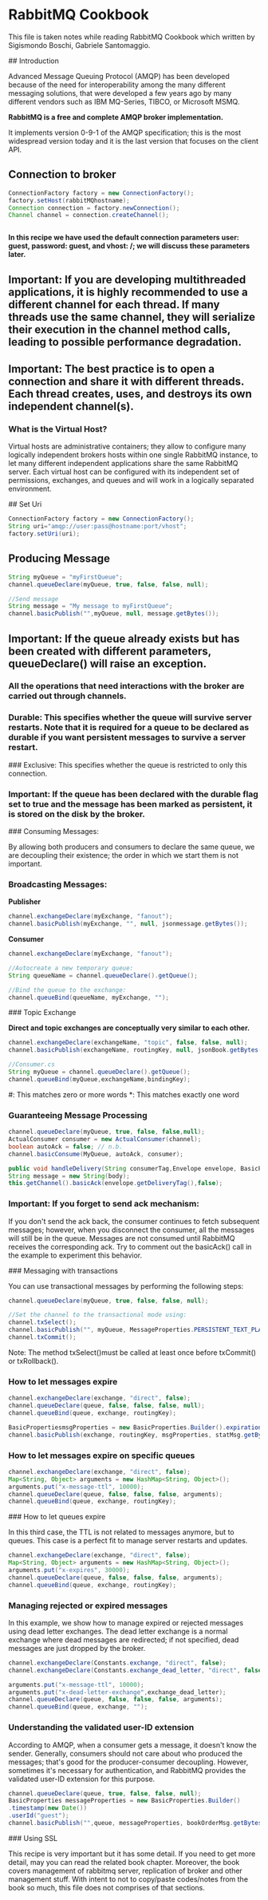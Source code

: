 # RabbitMQ Cookbook

This file is taken notes while reading RabbitMQ Cookbook which written by Sigismondo Boschi, Gabriele Santomaggio.

## Introduction

Advanced Message Queuing Protocol (AMQP) has been developed because of the need for interoperability among the many different messaging solutions, that were developed a few years ago by many different vendors such as IBM MQ-Series, TIBCO, or Microsoft MSMQ.

**RabbitMQ is a free and complete AMQP broker implementation.**

It implements version 0-9-1 of the AMQP specification; this is the most widespread version today and it is the last version that focuses on the client API.

## Connection to broker

```java
ConnectionFactory factory = new ConnectionFactory();
factory.setHost(rabbitMQhostname);
Connection connection = factory.newConnection();
Channel channel = connection.createChannel();



```

**In this recipe we have used the default connection parameters user: guest, password: guest, and vhost: /; we will discuss these parameters later.**

## Important: If you are developing multithreaded applications, it is highly recommended to use a different channel for each thread. If many threads use the same channel, they will serialize their execution in the channel method calls, leading to possible performance degradation.

## Important: The best practice is to open a connection and share it with different threads. Each thread creates, uses, and destroys its own independent channel(s).

### What is the Virtual Host?

Virtual hosts are administrative containers; they allow to configure many logically independent brokers hosts within one single RabbitMQ instance, to let many different independent applications share the same RabbitMQ server. Each virtual host can be configured with its independent set of permissions, exchanges, and queues and will work in a logically separated environment.

## Set Uri

```java
ConnectionFactory factory = new ConnectionFactory();
String uri="amqp://user:pass@hostname:port/vhost";
factory.setUri(uri);
```

## Producing Message

```java
String myQueue = "myFirstQueue";
channel.queueDeclare(myQueue, true, false, false, null);

//Send message
String message = "My message to myFirstQueue";
channel.basicPublish("",myQueue, null, message.getBytes());
```

## Important: If the queue already exists but has been created with different parameters, queueDeclare() will raise an exception.

### All the operations that need interactions with the broker are carried out through channels.

### Durable: This specifies whether the queue will survive server restarts. Note that it is required for a queue to be declared as durable if you want persistent messages to survive a server restart.

### Exclusive: This specifies whether the queue is restricted to only this connection.

### Important: If the queue has been declared with the durable flag set to true and the message has been marked as persistent, it is stored on the disk by the broker. 

### Consuming Messages:

By allowing both producers and consumers to declare the same queue, we are decoupling their existence; the order in which we start them is not important.

### Broadcasting Messages:

**Publisher**
```java
channel.exchangeDeclare(myExchange, "fanout");
channel.basicPublish(myExchange, "", null, jsonmessage.getBytes());
```

**Consumer**

```java
channel.exchangeDeclare(myExchange, "fanout");

//Autocreate a new temporary queue:
String queueName = channel.queueDeclare().getQueue();

//Bind the queue to the exchange:
channel.queueBind(queueName, myExchange, "");
```

### Topic Exchange

**Direct and topic exchanges are conceptually very similar to each other.**


```java
channel.exchangeDeclare(exchangeName, "topic", false, false, null);
channel.basicPublish(exchangeName, routingKey, null, jsonBook.getBytes());

//Consumer.cs
String myQueue = channel.queueDeclare().getQueue();
channel.queueBind(myQueue,exchangeName,bindingKey);
```

#: This matches zero or more words
*: This matches exactly one word

### Guaranteeing Message Processing

```java
channel.queueDeclare(myQueue, true, false, false,null);
ActualConsumer consumer = new ActualConsumer(channel);
boolean autoAck = false; // n.b.
channel.basicConsume(MyQueue, autoAck, consumer);

public void handleDelivery(String consumerTag,Envelope envelope, BasicPropertiesproperties,byte[] body) throws java.io.IOException {
String message = new String(body);
this.getChannel().basicAck(envelope.getDeliveryTag(),false);
```

### Important: If you forget to send ack mechanism:

If you don't send the ack back, the consumer continues to fetch subsequent messages; however, when you disconnect the consumer, all the messages will still be in the queue. Messages are not consumed until RabbitMQ receives the corresponding ack. Try to comment out the basicAck() call in the example to experiment this behavior.

### Messaging with transactions

You can use transactional messages by performing the following steps:

```java
channel.queueDeclare(myQueue, true, false, false, null);

//Set the channel to the transactional mode using:
channel.txSelect();
channel.basicPublish("", myQueue, MessageProperties.PERSISTENT_TEXT_PLAIN, message.getBytes()); 
channel.txCommit();
```

Note: The method txSelect()must be called at least once before txCommit() or txRollback().


### How to let messages expire

```java
channel.exchangeDeclare(exchange, "direct", false);
channel.queueDeclare(queue, false, false, false, null);
channel.queueBind(queue, exchange, routingKey);

BasicPropertiesmsgProperties = new BasicProperties.Builder().expiration("20000").build();
channel.basicPublish(exchange, routingKey, msgProperties, statMsg.getBytes());

```

### How to let messages expire on specific queues

```java
channel.exchangeDeclare(exchange, "direct", false);
Map<String, Object> arguments = new HashMap<String, Object>();
arguments.put("x-message-ttl", 10000);
channel.queueDeclare(queue, false, false, false, arguments);
channel.queueBind(queue, exchange, routingKey);

```

### How to let queues expire

In this third case, the TTL is not related to messages anymore, but to queues. This case is a perfect fit to manage server restarts and updates. 

```java
channel.exchangeDeclare(exchange, "direct", false);
Map<String, Object> arguments = new HashMap<String, Object>();
arguments.put("x-expires", 30000);
channel.queueDeclare(queue, false, false, false, arguments);
channel.queueBind(queue, exchange, routingKey);

```

### Managing rejected or expired messages
In this example, we show how to manage expired or rejected messages using dead letter exchanges. The dead letter exchange is a normal exchange where dead messages are redirected; if not specified, dead messages are just dropped by the broker.

```java
channel.exchangeDeclare(Constants.exchange, "direct", false);
channel.exchangeDeclare(Constants.exchange_dead_letter, "direct", false);

arguments.put("x-message-ttl", 10000);
arguments.put("x-dead-letter-exchange",exchange_dead_letter);
channel.queueDeclare(queue, false, false, false, arguments);
channel.queueBind(queue, exchange, "");

```

### Understanding the validated user-ID extension

According to AMQP, when a consumer gets a message, it doesn't know the sender. Generally, consumers should not care about who produced the messages; that's good for the producer-consumer decoupling. However, sometimes it's necessary for authentication, and RabbitMQ provides the validated user-ID extension for this purpose.

```java
channel.queueDeclare(queue, true, false, false, null);
BasicProperties messageProperties = new BasicProperties.Builder()
.timestamp(new Date())
.userId("guest");
channel.basicPublish("",queue, messageProperties, bookOrderMsg.getBytes());

```

### Using SSL

This recipe is very important but it has some detail. If you need to get more detail, may you can read the related book chapter. Moreover, the book covers management of rabbitmq server, replication of broker and other management stuff. With intent to not to copy/paste codes/notes from the book so much, this file does not comprises of that sections.

